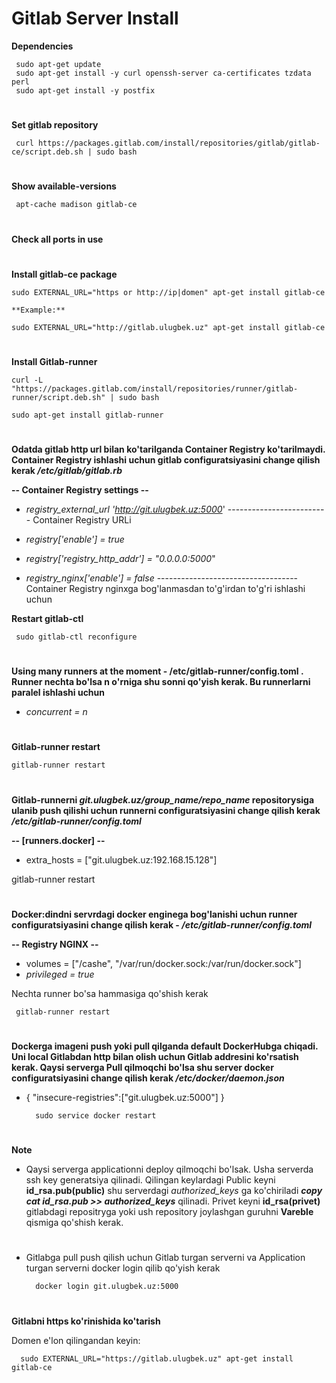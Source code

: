 # **Gitlab Server Install**

**Dependencies**

     sudo apt-get update
     sudo apt-get install -y curl openssh-server ca-certificates tzdata perl
     sudo apt-get install -y postfix
#
**Set gitlab repository**

     curl https://packages.gitlab.com/install/repositories/gitlab/gitlab-ce/script.deb.sh | sudo bash
#
**Show available-versions**

     apt-cache madison gitlab-ce 

#
**Check all ports in use**
#
**Install gitlab-ce package**

    sudo EXTERNAL_URL="https or http://ip|domen" apt-get install gitlab-ce
 
    **Example:** 
    
    sudo EXTERNAL_URL="http://gitlab.ulugbek.uz" apt-get install gitlab-ce
#
**Install Gitlab-runner**

    curl -L "https://packages.gitlab.com/install/repositories/runner/gitlab-runner/script.deb.sh" | sudo bash

    sudo apt-get install gitlab-runner
#
**Odatda gitlab http url bilan ko'tarilganda Container Registry ko'tarilmaydi. Container Registry ishlashi uchun  gitlab configuratsiyasini change qilish kerak  _/etc/gitlab/gitlab.rb_**

**-- Container Registry settings --**


-   _registry_external_url 'http://git.ulugbek.uz:5000_'  ------------------------- Container Registry URLi      

-  _registry['enable'] = true_

- _registry['registry_http_addr'] = "0.0.0.0:5000_"

- _registry_nginx['enable'] = false_   ----------------------------------- Container Registry nginxga bog'lanmasdan to'g'irdan to'g'ri ishlashi uchun        



**Restart gitlab-ctl**

     sudo gitlab-ctl reconfigure
#
**Using many runners at the moment - /etc/gitlab-runner/config.toml . Runner nechta bo'lsa n o'rniga shu sonni qo'yish kerak. Bu runnerlarni paralel ishlashi uchun**

  -  _concurrent = n_
#
**Gitlab-runner restart**

    gitlab-runner restart
#
**Gitlab-runnerni  _git.ulugbek.uz/group_name/repo_name_ repositorysiga ulanib push qilishi uchun runnerni configuratsiyasini change qilish kerak  _/etc/gitlab-runner/config.toml_** 

**-- [runners.docker] --**
 
  - extra_hosts = ["git.ulugbek.uz:192.168.15.128"]


gitlab-runner restart

#
**Docker:dindni servrdagi docker enginega bog'lanishi uchun runner configuratsiyasini change qilish kerak  - _/etc/gitlab-runner/config.toml_**

**-- Registry NGINX --**
  - volumes = ["/cashe", "/var/run/docker.sock:/var/run/docker.sock"]
  -  _privileged = true_

Nechta runner bo'sa hammasiga qo'shish kerak

     gitlab-runner restart

#

**Dockerga imageni push yoki pull qilganda default DockerHubga chiqadi. Uni local Gitlabdan http bilan olish uchun Gitlab addresini ko'rsatish kerak. Qaysi serverga Pull qilmoqchi bo'lsa shu server docker configuratsiyasini change qilish kerak _/etc/docker/daemon.json_**
 
  - { "insecure-registries":["git.ulugbek.uz:5000"] }


          sudo service docker restart
#


**Note**

- Qaysi serverga applicationni deploy qilmoqchi bo'lsak. Usha serverda ssh key generatsiya qilinadi. Qilingan keylardagi Public keyni **id_rsa.pub(public)**  shu serverdagi _authorized_keys_ ga ko'chiriladi _**copy cat id_rsa.pub >> authorized_keys**_ qilinadi. Privet keyni **id_rsa(privet)** gitlabdagi repositryga yoki ush repository joylashgan guruhni  **Vareble** qismiga qo'shish kerak.
#
- Gitlabga pull push qilish uchun Gitlab turgan serverni va Application turgan serverni docker login qilib qo'yish kerak

        docker login git.ulugbek.uz:5000
#
#
#

**Gitlabni https ko'rinishida ko'tarish**

Domen e'lon qilingandan keyin:

      sudo EXTERNAL_URL="https://gitlab.ulugbek.uz" apt-get install gitlab-ce




